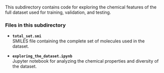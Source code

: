 This subdirectory contains code for exploring the chemical features of the full dataset used for training, validation, and testing.

### Files in this subdirectory

- **`total_set.smi`**  
  SMILES file containing the complete set of molecules used in the dataset.

- **`exploring_the_dataset.ipynb`**  
  Jupyter notebook for analyzing the chemical properties and diversity of the dataset.
